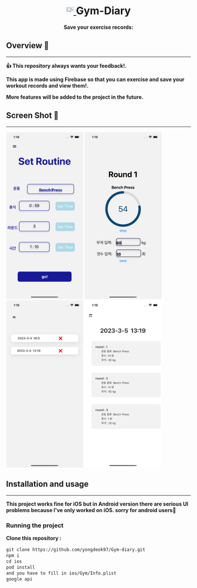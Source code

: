 
<h1 align="center">

  <a href="https://reactnative.dev/">
    <img
     src="https://d33wubrfki0l68.cloudfront.net/554c3b0e09cf167f0281fda839a5433f2040b349/ecfc9/img/header_logo.svg"
      height="20" width="20"
     >
  </a>
  Gym-Diary
</h1>
<p align="center">
  <strong>Save your exercise records:</strong><br>
</p>

## Overview 👀
----
**👍 This repository always wants your feedback!.**

**This app is made using Firebase so that you can exercise and save your workout records and view them!.**

**More features will be added to the project in the future.**


## Screen Shot 🌠
----
<img
		width="210"
		alt="Capture 1"
		src="https://github.com/yongdeok97/Gym-diary/blob/main/assets/Preview/Simulator%20Screen%20Shot%20-%20iPhone%2014%20-%202023-03-05%20at%2013.18.34.png">
<img
		width="210"
		alt="Capture 1"
		src="https://github.com/yongdeok97/Gym-diary/blob/main/assets/Preview/Simulator%20Screen%20Shot%20-%20iPhone%2014%20-%202023-03-05%20at%2013.19.00.png">
<img
		width="210"
		alt="Capture 1"
		src="https://github.com/yongdeok97/Gym-diary/blob/main/assets/Preview/Simulator%20Screen%20Shot%20-%20iPhone%2014%20-%202023-03-05%20at%2013.19.39.png">
<img
		width="210"
		alt="Capture 1"
		src="https://github.com/yongdeok97/Gym-diary/blob/main/assets/Preview/Simulator%20Screen%20Shot%20-%20iPhone%2014%20-%202023-03-05%20at%2013.19.50.png">


## Installation and usage
----
**This project works fine for iOS but in Android version there are serious UI problems because I've only worked on iOS. sorry for android users🙏**

### Running the project

**Clone this repository :**

```
git clone https://github.com/yongdeok97/Gym-diary.git
npm i
cd ios
pod install
and you have to fill in ios/Gym/Info.plist
google api 
```
